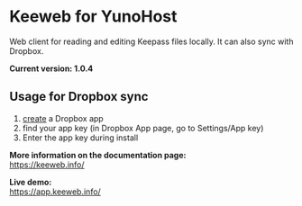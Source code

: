 # Keeweb for YunoHost #

Web client for reading and editing Keepass files locally. It can also sync with Dropbox.

**Current version: 1.0.4**

## Usage for Dropbox sync ##
1. [create](https://www.dropbox.com/developers/apps/create) a Dropbox app
2. find your app key (in Dropbox App page, go to Settings/App key)
3. Enter the app key during install


**More information on the documentation page:**    
https://keeweb.info/

**Live demo:**    
https://app.keeweb.info/

